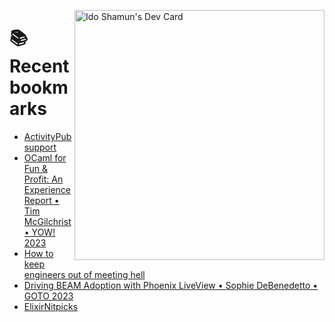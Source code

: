 <a href="https://app.daily.dev/idoshamun"><img src="https://api.daily.dev/devcards/v2/28849d86070e4c099c877ab6837c61f0.png?type=default&r=auy" align="right" width="400" alt="Ido Shamun's Dev Card"/></a>

# 📚 Recent bookmarks
<!-- BOOKMARKS:START -->
- [ActivityPub support](https://app.daily.dev/posts/vId2jr2Ix?utm_source=rss&utm_medium=bookmarks&utm_campaign=28849d86070e4c099c877ab6837c61f0)
- [OCaml for Fun &amp; Profit: An Experience Report • Tim McGilchrist • YOW! 2023](https://app.daily.dev/posts/NTgkCvb9N?utm_source=rss&utm_medium=bookmarks&utm_campaign=28849d86070e4c099c877ab6837c61f0)
- [How to keep engineers out of meeting hell](https://app.daily.dev/posts/vZz8LRCw2?utm_source=rss&utm_medium=bookmarks&utm_campaign=28849d86070e4c099c877ab6837c61f0)
- [Driving BEAM Adoption with Phoenix LiveView • Sophie DeBenedetto • GOTO 2023](https://app.daily.dev/posts/Ir25u5uk2?utm_source=rss&utm_medium=bookmarks&utm_campaign=28849d86070e4c099c877ab6837c61f0)
- [ElixirNitpicks](https://app.daily.dev/posts/1UikMTCQ4?utm_source=rss&utm_medium=bookmarks&utm_campaign=28849d86070e4c099c877ab6837c61f0)
<!-- BOOKMARKS:END -->
